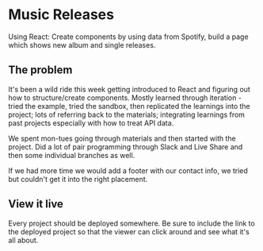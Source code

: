 # Music Releases
Using React: Create components by using data from Spotify, build a page which shows new album and single releases.

## The problem
It's been a wild ride this week getting introduced to React and figuring out how to structure/create components.
Mostly learned through iteration - tried the example, tried the sandbox, then replicated the learnings into the project; lots of referring back to the materials; integrating learnings from past projects especially with how to treat API data.

We spent mon-tues going through materials and then started with the project.
Did a lot of pair programming through Slack and Live Share and then some individual branches as well.

If we had more time we would add a footer with our contact info, we tried but couldn't get it into the right placement.

## View it live

Every project should be deployed somewhere. Be sure to include the link to the deployed project so that the viewer can click around and see what it's all about.